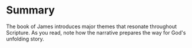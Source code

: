 # Summary

The book of James introduces major themes that resonate throughout Scripture. As you read, note how the narrative prepares the way for God's unfolding story.

